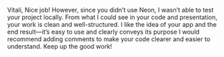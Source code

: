 Vitali, 
Nice job! However, since you didn’t use Neon, I wasn’t able to test your project locally. 
From what I could see in your code and presentation, your work is clean and well-structured. I like the idea of your app and the end result—it’s easy to use and clearly conveys its purpose
I would recommend adding comments to make your code clearer and easier to understand. 
Keep up the good work!

